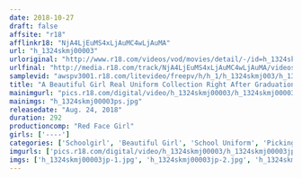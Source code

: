 ```yaml
---
date: 2018-10-27
draft: false
affsite: "r18"
afflinkr18: "NjA4LjEuMS4xLjAuMC4wLjAuMA"
url: "h_1324skmj00003"
urloriginal: "http://www.r18.com/videos/vod/movies/detail/-/id=h_1324skmj00003"
urlfinal: "http://media.r18.com/track/NjA4LjEuMS4xLjAuMC4wLjAuMA/videos/vod/movies/detail/-/id=h_1324skmj00003"
samplevid: "awspv3001.r18.com/litevideo/freepv/h/h_1/h_1324skmj003/h_1324skmj003_dmb_w.mp4"
title: "A Beautiful Girl Real Uniform Collection Right After Graduation Would You Like To Play A Shameful And Sexy Adult Game With These Girls In their Last Moments In Uniform? 3 Minutes Ago They Were Naive Schoolgirls In Pure White Panties And Showing Off Their Trembling Adolescent Cameltoes! And We Even Enjoyed Forbidden Creampie Sex With Them Too!"
mainimgurl: "pics.r18.com/digital/video/h_1324skmj00003/h_1324skmj00003ps.jpg"
mainimgs: "h_1324skmj00003ps.jpg"
releasedate: "Aug. 24, 2018"
duration: 292
productioncomp: "Red Face Girl"
girls: ['----']
categories: ['Schoolgirl', 'Beautiful Girl', 'School Uniform', 'Picking Up Girls', 'Creampie', 'Over 4 Hours', 'Hi-Def']
imgurls: ['pics.r18.com/digital/video/h_1324skmj00003/h_1324skmj00003jp-1.jpg', 'pics.r18.com/digital/video/h_1324skmj00003/h_1324skmj00003jp-2.jpg', 'pics.r18.com/digital/video/h_1324skmj00003/h_1324skmj00003jp-3.jpg', 'pics.r18.com/digital/video/h_1324skmj00003/h_1324skmj00003jp-4.jpg', 'pics.r18.com/digital/video/h_1324skmj00003/h_1324skmj00003jp-5.jpg', 'pics.r18.com/digital/video/h_1324skmj00003/h_1324skmj00003jp-6.jpg', 'pics.r18.com/digital/video/h_1324skmj00003/h_1324skmj00003jp-7.jpg', 'pics.r18.com/digital/video/h_1324skmj00003/h_1324skmj00003jp-8.jpg', 'pics.r18.com/digital/video/h_1324skmj00003/h_1324skmj00003jp-9.jpg', 'pics.r18.com/digital/video/h_1324skmj00003/h_1324skmj00003jp-10.jpg', 'pics.r18.com/digital/video/h_1324skmj00003/h_1324skmj00003jp-11.jpg', 'pics.r18.com/digital/video/h_1324skmj00003/h_1324skmj00003jp-12.jpg', 'pics.r18.com/digital/video/h_1324skmj00003/h_1324skmj00003jp-13.jpg', 'pics.r18.com/digital/video/h_1324skmj00003/h_1324skmj00003jp-14.jpg', 'pics.r18.com/digital/video/h_1324skmj00003/h_1324skmj00003jp-15.jpg', 'pics.r18.com/digital/video/h_1324skmj00003/h_1324skmj00003jp-16.jpg', 'pics.r18.com/digital/video/h_1324skmj00003/h_1324skmj00003jp-17.jpg', 'pics.r18.com/digital/video/h_1324skmj00003/h_1324skmj00003jp-18.jpg', 'pics.r18.com/digital/video/h_1324skmj00003/h_1324skmj00003jp-19.jpg', 'pics.r18.com/digital/video/h_1324skmj00003/h_1324skmj00003jp-20.jpg']
imgs: ['h_1324skmj00003jp-1.jpg', 'h_1324skmj00003jp-2.jpg', 'h_1324skmj00003jp-3.jpg', 'h_1324skmj00003jp-4.jpg', 'h_1324skmj00003jp-5.jpg', 'h_1324skmj00003jp-6.jpg', 'h_1324skmj00003jp-7.jpg', 'h_1324skmj00003jp-8.jpg', 'h_1324skmj00003jp-9.jpg', 'h_1324skmj00003jp-10.jpg', 'h_1324skmj00003jp-11.jpg', 'h_1324skmj00003jp-12.jpg', 'h_1324skmj00003jp-13.jpg', 'h_1324skmj00003jp-14.jpg', 'h_1324skmj00003jp-15.jpg', 'h_1324skmj00003jp-16.jpg', 'h_1324skmj00003jp-17.jpg', 'h_1324skmj00003jp-18.jpg', 'h_1324skmj00003jp-19.jpg', 'h_1324skmj00003jp-20.jpg']
---
```

